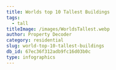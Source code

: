 ```yaml
---
title: Worlds top 10 Tallest Buildings
tags:
  - tall
titleImage: /images/WorldsTallest.webp
author: Property Decoder
category: residential
slug: world-top-10-tallest-buildings
db_id: 67ec36f312adb9fc16d03b0c
type: infographics
---
```


